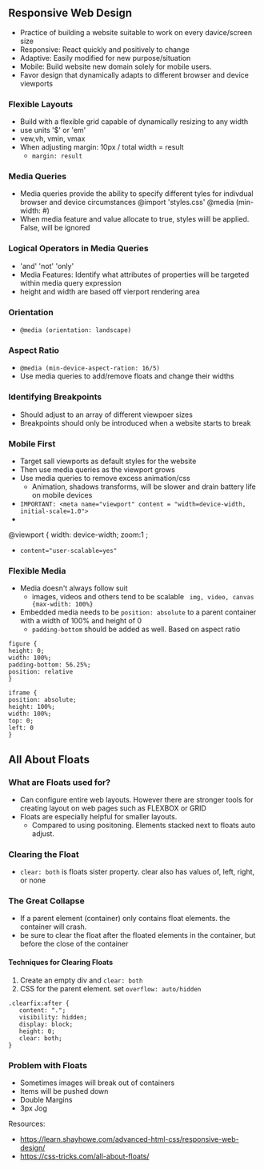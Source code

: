 ## Responsive Web Design
- Practice of building a website suitable to work on every davice/screen size
- Responsive: React quickly and positively to change
- Adaptive: Easily modified for new purpose/situation
- Mobile: Build website new domain solely for mobile users.
- Favor design that dynamically adapts to different browser and device viewports

### Flexible Layouts
- Build with a flexible grid capable of dynamically resizing to any width
- use units '$' or 'em'
- vew,vh, vmin, vmax
- When adjusting margin: 10px / total width = result
  - `margin: result`
  
### Media Queries
- Media queries provide the ability to specify different tyles for indivdual browser and device circumstances
@import 'styles.css'
@media (min-width: #)
- When media feature and value allocate to true, styles wiill be applied. False, will be ignored

### Logical Operators in Media Queries
- 'and' 'not' 'only'
- Media Features: Identify what attributes of properties will be targeted within media query expression
- height and width are based off vierport rendering area

### Orientation
- `@media (orientation: landscape)`

### Aspect Ratio
- `@media (min-device-aspect-ration: 16/5)`
- Use media queries to add/remove floats and change their widths

### Identifying Breakpoints
- Should adjust to an array of different viewpoer sizes
- Breakpoints should only be introduced when a website starts to break

### Mobile First
- Target sall viewports as default styles for the website
- Then use media queries as the viewport grows
- Use media queries to remove excess animation/css
  - Animation, shadows transforms, will be slower and drain battery life on mobile devices
- `IMPORTANT: <meta name="viewport" content = "width=device-width, initial-scale=1.0">`
- 
 @viewport {
 width: device-width;
 zoom:1 ;

- `content="user-scalable=yes"`

### Flexible Media
- Media doesn't always follow suit
  - images, videos and others tend to be scalable
   ` img, video, canvas {max-wdith: 100%}`
- Embedded media needs to be `position: absolute` to a parent container with a width of 100% and height of 0
  - `padding-bottom` should be added as well. Based on aspect ratio
```
figure {
height: 0;
width: 100%;
padding-bottom: 56.25%;
position: relative
}

iframe {
position: absolute;
height: 100%;
width: 100%;
top: 0;
left: 0
}
```

## All About Floats
### What are Floats used for?
- Can configure entire web layouts. However there are stronger tools for creating layout on web pages such as FLEXBOX or GRID
- Floats are especially helpful for smaller layouts.
  - Compared to using positoning. Elements stacked next to floats auto adjust.

### Clearing the Float
- `clear: both` is floats sister property. clear also has values of, left, right, or none

### The Great Collapse
- If a parent element (container) only contains float elements. the container will crash.
- be sure to clear the float after the floated elements in the container, but before the close of the container

#### Techniques for Clearing Floats
1. Create an empty div and `clear: both`
2. CSS for the parent element. set `overflow: auto/hidden`

```
.clearfix:after { 
   content: "."; 
   visibility: hidden; 
   display: block; 
   height: 0; 
   clear: both;
}
```

### Problem with Floats
- Sometimes images will break out of containers
- Items will be pushed down
- Double Margins
- 3px Jog

Resources:
- https://learn.shayhowe.com/advanced-html-css/responsive-web-design/
- https://css-tricks.com/all-about-floats/
